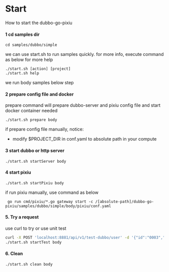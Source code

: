 # Start

How to start the dubbo-go-pixiu


#### 1 cd samples dir

```
cd samples/dubbo/simple
```

we can use start.sh to run samples quickly. for more info, execute command as below for more help

```
./start.sh [action] [project]
./start.sh help
```

we run body samples below step

#### 2 prepare config file and docker

prepare command will prepare dubbo-server and pixiu config file and start docker container needed

```
./start.sh prepare body
```

if prepare config file manually, notice:
- modify $PROJECT_DIR in conf.yaml to absolute path in your compute

#### 3 start dubbo or http server

```
./start.sh startServer body
```

#### 4 start pixiu

```
./start.sh startPixiu body
```

if run pixiu manually, use command as below

```
 go run cmd/pixiu/*.go gateway start -c /[absolute-path]/dubbo-go-pixiu/samples/dubbo/simple/body/pixiu/conf.yaml
```


#### 5. Try a request

use curl to try or use unit test

```bash
curl -X POST 'localhost:8881/api/v1/test-dubbo/user' -d '{"id":"0003","code":3,"name":"dubbogo","age":99}' --header 'Content-Type: application/json' 
./start.sh startTest body
```

#### 6. Clean

```
./start.sh clean body
```
